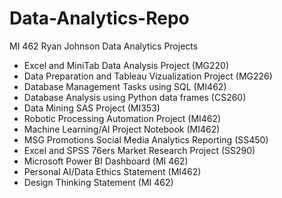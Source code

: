 # Data-Analytics-Repo
MI 462
Ryan Johnson 
Data Analytics Projects
- Excel and MiniTab Data Analysis Project (MG220)
- Data Preparation and Tableau Vizualization Project (MG226)
- Database Management Tasks using SQL (MI462)
- Database Analysis using Python data frames (CS260)
- Data Mining SAS Project (MI353)
- Robotic Processing Automation Project (MI462)
- Machine Learning/AI Project Notebook (MI462)
- MSG Promotions Social Media Analytics Reporting (SS450)
- Excel and SPSS 76ers Market Research Project (SS290)
- Microsoft Power BI Dashboard (MI 462)
- Personal AI/Data Ethics Statement (MI462)
- Design Thinking Statement (MI 462)
